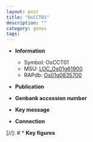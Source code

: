 ```yaml
---
layout: post
title: "OsCCT01"
description: ""
category: genes
tags: 
---
```


* **Information**  
    + Symbol: OsCCT01  
    + MSU: [LOC_Os01g61900](http://rice.uga.edu/cgi-bin/ORF_infopage.cgi?orf=LOC_Os01g61900)  
    + RAPdb: [Os01g0835700](http://rapdb.dna.affrc.go.jp/viewer/gbrowse_details/irgsp1?name=Os01g0835700)  

* **Publication**  

* **Genbank accession number**  

* **Key message**  

* **Connection**  

[//]: # * **Key figures**  


